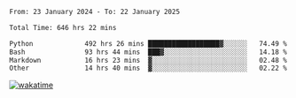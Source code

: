 <!--START_SECTION:waka-->

```txt
From: 23 January 2024 - To: 22 January 2025

Total Time: 646 hrs 22 mins

Python             492 hrs 26 mins ██████████████████▓░░░░░░   74.49 %
Bash               93 hrs 44 mins  ███▓░░░░░░░░░░░░░░░░░░░░░   14.18 %
Markdown           16 hrs 23 mins  ▓░░░░░░░░░░░░░░░░░░░░░░░░   02.48 %
Other              14 hrs 40 mins  ▓░░░░░░░░░░░░░░░░░░░░░░░░   02.22 %
```

<!--END_SECTION:waka-->
[![wakatime](https://wakatime.com/badge/user/5f89a63a-5294-4958-ad30-2b3455e63f2a.svg)](https://wakatime.com/@5f89a63a-5294-4958-ad30-2b3455e63f2a)
